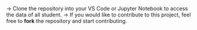 
-> Clone the repository into your VS Code or Jupyter Notebook to access the data of all student.
-> If you would like to contribute to this project, feel free to **fork** the repository and start contributing.
